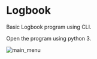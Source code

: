 # Logbook
Basic Logbook program using CLI.

Open the program using python 3.

![main_menu](https://user-images.githubusercontent.com/51066040/59157911-77529700-8af6-11e9-90a6-a91adf738ea4.png)
